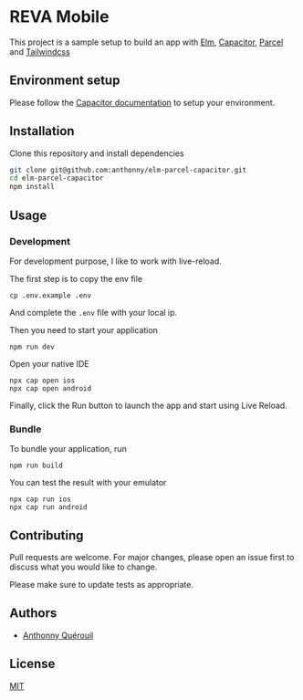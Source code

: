# REVA Mobile

This project is a sample setup to build an app with [Elm](https://elm-lang.org/), [Capacitor](https://capacitorjs.com/), [Parcel](https://parceljs.org/) and [Tailwindcss](https://tailwindcss.com/)

## Environment setup

Please follow the [Capacitor documentation](https://capacitorjs.com/docs/getting-started/environment-setup) to setup your environment.

## Installation

Clone this repository and install dependencies

```bash
git clone git@github.com:anthonny/elm-parcel-capacitor.git
cd elm-parcel-capacitor
npm install
```

## Usage

### Development

For development purpose, I like to work with live-reload.

The first step is to copy the env file

```
cp .env.example .env
```

And complete the `.env` file with your local ip.


Then you need to start your application

```
npm run dev
```

Open your native IDE

```
npx cap open ios
npx cap open android
```

Finally, click the Run button to launch the app and start using Live Reload.

### Bundle

To bundle your application, run

```
npm run build
```

You can test the result with your emulator

```
npx cap run ios
npx cap run android
```

## Contributing
Pull requests are welcome. For major changes, please open an issue first to discuss what you would like to change.

Please make sure to update tests as appropriate.

## Authors
- [Anthonny Quérouil](https://twitter.com/anthonny_q)

## License
[MIT](https://choosealicense.com/licenses/mit/)